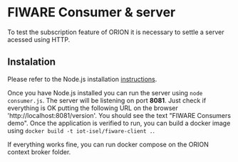 # FIWARE Consumer & server

To test the subscription feature of ORION it is necessary to settle a server acessed using HTTP. 

## Instalation

Please refer to the Node.js installation [instructions](
https://nodejs.org/en/download/package-manager/). 

Once you have Node.js installed you can run the server using `node consumer.js`. The server will be listening on port **8081**. Just check if everything is OK putting the following URL on the browser 'http://localhost:8081/version'. You should see the text "FIWARE Consumers demo".
Once the application is verified to run, you can build a docker image using 
`docker build -t iot-isel/fiware-client .`.

If everything works fine, you can run docker compose on the ORION context broker folder.